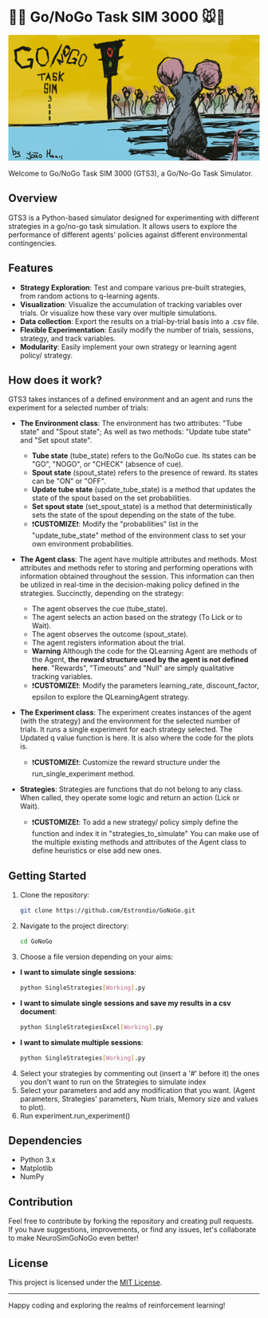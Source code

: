 # 🚦🧠 Go/NoGo Task SIM 3000 🐭🛑
![Banner for the GoNoGo SIM 3000, an anthropomorphic mouse looking staring into a red light](Images/Gonogogithub.png)

Welcome to Go/NoGo Task SIM 3000 (GTS3), a Go/No-Go Task Simulator.

## Overview

GTS3 is a Python-based simulator designed for experimenting with different strategies in a go/no-go task simulation. It allows users to explore the performance of different agents' policies against different environmental contingencies.

## Features

- **Strategy Exploration**: Test and compare various pre-built strategies, from random actions to q-learning agents.
- **Visualization**: Visualize the accumulation of tracking variables over trials. Or visualize how these vary over multiple simulations.
- **Data collection**: Export the results on a trial-by-trial basis into a .csv file.  
- **Flexible Experimentation**: Easily modify the number of trials, sessions, strategy, and track variables.
- **Modularity**: Easily implement your own strategy or learning agent policy/ strategy.

## How does it work?

GTS3 takes instances of a defined environment and an agent and runs the experiment for a selected number of trials:

- **The Environment class**: The environment has two attributes: "Tube state" and "Spout state"; As well as two methods: "Update tube state" and "Set spout state".
   - **Tube state** (tube_state) refers to the Go/NoGo cue. Its states can be "GO", "NOGO", or "CHECK" (absence of cue).
   - **Spout state** (spout_state) refers to the presence of reward. Its states can be "ON" or "OFF".
   - **Update tube state** (update_tube_state) is a method that updates the state of the spout based on the set probabilities.
   - **Set spout state** (set_spout_state) is a method that deterministically sets the state of the spout depending on the state of the tube.
   - ❗**CUSTOMIZE**❗: Modify the "probabilities" list in the "update_tube_state" method of the environment class to set your own environment probabilities.
 
- **The Agent class**: The agent have multiple attributes and methods. Most attributes and methods refer to storing and performing operations with information obtained throughout the session. This information can then be utilized in real-time in the decision-making policy defined in the strategies. Succinctly, depending on the strategy:
   - The agent observes the cue (tube_state). 
   - The agent selects an action based on the strategy (To Lick or to Wait).
   - The agent observes the outcome (spout_state).
   - The agent registers information about the trial.
   -  **Warning** Although the code for the QLearning Agent are methods of the Agent, **the reward structure used by the agent is not defined here**. "Rewards", "Timeouts" and "Null" are simply qualitative tracking variables.
   - ❗**CUSTOMIZE**❗: Modify the parameters learning_rate, discount_factor, epsilon to explore the QLearningAgent strategy.

- **The Experiment class**: The experiment creates instances of the agent (with the strategy) and the environment for the selected number of trials. It runs a single experiment for each strategy selected. The Updated q value function is here. It is also where the code for the plots is.
  - ❗**CUSTOMIZE**❗: Customize the reward structure under the run_single_experiment method.

- **Strategies**: Strategies are functions that do not belong to any class. When called, they operate some logic and return an action (Lick or Wait).
  - ❗**CUSTOMIZE**❗: To add a new strategy/ policy simply define the function and index it in "strategies_to_simulate" You can make use of the multiple existing methods and attributes of the Agent class to define heuristics or else add new ones.
 

    
## Getting Started

1. Clone the repository:
    ```bash
    git clone https://github.com/Estrondio/GoNoGo.git
    ```
2. Navigate to the project directory:
    ```bash
    cd GoNoGo
    ```
3. Choose a file version depending on your aims:
  - **I want to simulate single sessions**:
     ```bash
    python SingleStrategies[Working].py
    ```
  - **I want to simulate single sessions and save my results in a csv document**:
     ```bash
    python SingleStrategiesExcel[Working].py
    ```
  - **I want to simulate multiple sessions**:
     ```bash
    python SingleStrategies[Working].py
    ```
4. Select your strategies by commenting out (insert a '#' before it) the ones you don't want to run on the Strategies to simulate index
5. Select your parameters and add any modification that you want. (Agent parameters, Strategies' parameters, Num trials, Memory size and values to plot).
6. Run experiment.run_experiment()

## Dependencies

- Python 3.x
- Matplotlib
- NumPy

## Contribution

Feel free to contribute by forking the repository and creating pull requests. If you have suggestions, improvements, or find any issues, let's collaborate to make NeuroSimGoNoGo even better!

## License

This project is licensed under the [MIT License](LICENSE).

---

Happy coding and exploring the realms of reinforcement learning!
